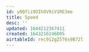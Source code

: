 ```yaml
---
id: y0Qfii9OIhOV9iV1RE3me
title: Speed
desc: ''
updated: 1644212367411
created: 1643216146005
airtableId: rec912gZ5T6s9B72l
---
```


